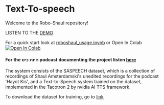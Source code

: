 # Text-To-speech
Welcome to the Robo-Shaul repository!

LISTEN TO THE [DEMO](https://maxmelichov.github.io/)

For a quick start look at [roboshaul_usage.ipynb](https://github.com/maxmelichov/Text-To-speech/blob/main/Tacotron_Synthesis_Notebook_contest_notebook.ipynb) or Open In Colab <a target="_blank" href="https://colab.research.google.com/drive/1heUHKqCUwXGX_NRZUeN5J9UdB9UVV32m#scrollTo=IbrwoO0A1D0b"><img src="https://colab.research.google.com/assets/colab-badge.svg" alt="Open In Colab"/></a>

#### For the חיות כיס podcast documenting the project listen [here](https://open.spotify.com/episode/7eM8KcpUGMxOk6X5WQYdh5?si=3xf0TNzwRTSHaCo8jIozOg)

The system consists of the SASPEECH dataset, which is a collection of recordings of Shaul Amsterdamski's unedited recordings for the podcast 'Hayot Kis', and a Text-to-Speech system trained on the dataset, implemented in the Tacotron 2 by nvidia AI TTS framework.

To download the dataset for training, go to [link](https://story.kan.org.il/robo_shaul/c/bb084921/?cardId=bb084921](https://openslr.org/134)https://openslr.org/134)


